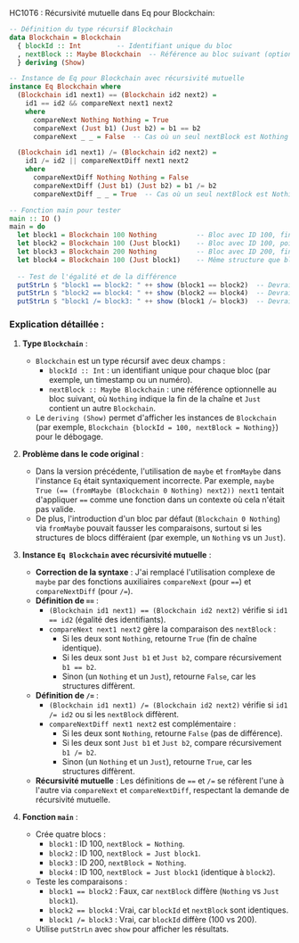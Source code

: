 HC10T6 : Récursivité mutuelle dans Eq pour Blockchain:
```haskell
-- Définition du type récursif Blockchain
data Blockchain = Blockchain
  { blockId :: Int         -- Identifiant unique du bloc
  , nextBlock :: Maybe Blockchain  -- Référence au bloc suivant (optionnel)
  } deriving (Show)

-- Instance de Eq pour Blockchain avec récursivité mutuelle
instance Eq Blockchain where
  (Blockchain id1 next1) == (Blockchain id2 next2) =
    id1 == id2 && compareNext next1 next2
    where
      compareNext Nothing Nothing = True
      compareNext (Just b1) (Just b2) = b1 == b2
      compareNext _ _ = False  -- Cas où un seul nextBlock est Nothing et l'autre non

  (Blockchain id1 next1) /= (Blockchain id2 next2) =
    id1 /= id2 || compareNextDiff next1 next2
    where
      compareNextDiff Nothing Nothing = False
      compareNextDiff (Just b1) (Just b2) = b1 /= b2
      compareNextDiff _ _ = True  -- Cas où un seul nextBlock est Nothing et l'autre non

-- Fonction main pour tester
main :: IO ()
main = do
  let block1 = Blockchain 100 Nothing          -- Bloc avec ID 100, fin de chaîne
  let block2 = Blockchain 100 (Just block1)    -- Bloc avec ID 100, pointe vers block1
  let block3 = Blockchain 200 Nothing          -- Bloc avec ID 200, fin de chaîne
  let block4 = Blockchain 100 (Just block1)    -- Même structure que block2
  
  -- Test de l'égalité et de la différence
  putStrLn $ "block1 == block2: " ++ show (block1 == block2)  -- Devrait afficher False
  putStrLn $ "block2 == block4: " ++ show (block2 == block4)  -- Devrait afficher True
  putStrLn $ "block1 /= block3: " ++ show (block1 /= block3)  -- Devrait afficher True
```

### Explication détaillée :
1. **Type `Blockchain`** :
   - `Blockchain` est un type récursif avec deux champs :
     - `blockId :: Int` : un identifiant unique pour chaque bloc (par exemple, un timestamp ou un numéro).
     - `nextBlock :: Maybe Blockchain` : une référence optionnelle au bloc suivant, où `Nothing` indique la fin de la chaîne et `Just` contient un autre `Blockchain`.
   - Le `deriving (Show)` permet d'afficher les instances de `Blockchain` (par exemple, `Blockchain {blockId = 100, nextBlock = Nothing}`) pour le débogage.

2. **Problème dans le code original** :
   - Dans la version précédente, l'utilisation de `maybe` et `fromMaybe` dans l'instance `Eq` était syntaxiquement incorrecte. Par exemple, `maybe True (== (fromMaybe (Blockchain 0 Nothing) next2)) next1` tentait d'appliquer `==` comme une fonction dans un contexte où cela n'était pas valide.
   - De plus, l'introduction d'un bloc par défaut (`Blockchain 0 Nothing`) via `fromMaybe` pouvait fausser les comparaisons, surtout si les structures de blocs différaient (par exemple, un `Nothing` vs un `Just`).

3. **Instance `Eq Blockchain` avec récursivité mutuelle** :
   - **Correction de la syntaxe** : J'ai remplacé l'utilisation complexe de `maybe` par des fonctions auxiliaires `compareNext` (pour `==`) et `compareNextDiff` (pour `/=`).
   - **Définition de `==`** :
     - `(Blockchain id1 next1) == (Blockchain id2 next2)` vérifie si `id1 == id2` (égalité des identifiants).
     - `compareNext next1 next2` gère la comparaison des `nextBlock` :
       - Si les deux sont `Nothing`, retourne `True` (fin de chaîne identique).
       - Si les deux sont `Just b1` et `Just b2`, compare récursivement `b1 == b2`.
       - Sinon (un `Nothing` et un `Just`), retourne `False`, car les structures diffèrent.
   - **Définition de `/=`** :
     - `(Blockchain id1 next1) /= (Blockchain id2 next2)` vérifie si `id1 /= id2` ou si les `nextBlock` diffèrent.
     - `compareNextDiff next1 next2` est complémentaire :
       - Si les deux sont `Nothing`, retourne `False` (pas de différence).
       - Si les deux sont `Just b1` et `Just b2`, compare récursivement `b1 /= b2`.
       - Sinon (un `Nothing` et un `Just`), retourne `True`, car les structures diffèrent.
   - **Récursivité mutuelle** : Les définitions de `==` et `/=` se réfèrent l'une à l'autre via `compareNext` et `compareNextDiff`, respectant la demande de récursivité mutuelle.

4. **Fonction `main`** :
   - Crée quatre blocs :
     - `block1` : ID 100, `nextBlock = Nothing`.
     - `block2` : ID 100, `nextBlock = Just block1`.
     - `block3` : ID 200, `nextBlock = Nothing`.
     - `block4` : ID 100, `nextBlock = Just block1` (identique à `block2`).
   - Teste les comparaisons :
     - `block1 == block2` : Faux, car `nextBlock` diffère (`Nothing` vs `Just block1`).
     - `block2 == block4` : Vrai, car `blockId` et `nextBlock` sont identiques.
     - `block1 /= block3` : Vrai, car `blockId` diffère (100 vs 200).
   - Utilise `putStrLn` avec `show` pour afficher les résultats.

